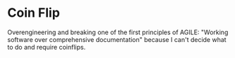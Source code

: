 # Coin Flip

Overengineering and breaking one of the first principles of AGILE: "Working software over comprehensive documentation" because I can't decide what to do and require coinflips.